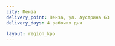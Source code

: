 ```yaml
---
city: Пенза
delivery_point: Пенза, ул. Аустрина 63
delivery_days: 4 рабочих дня

layout: region_kpp
---
```

